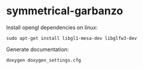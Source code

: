 # symmetrical-garbanzo

Install opengl dependencies on linux:
```
sudo apt-get install libgl1-mesa-dev libglfw3-dev
```

Generate documentation:
```
doxygen doxygen_settings.cfg
```
